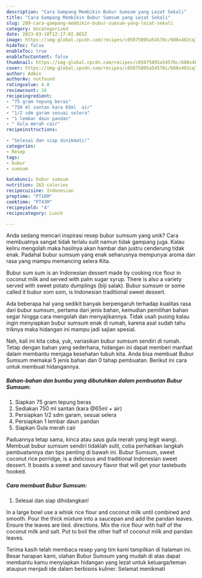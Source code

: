 ```yaml
---
description: "Cara Gampang Membikin Bubur Sumsum yang Lezat Sekali"
title: "Cara Gampang Membikin Bubur Sumsum yang Lezat Sekali"
slug: 289-cara-gampang-membikin-bubur-sumsum-yang-lezat-sekali
category: Uncategorized
date: 2023-03-18T12:17:02.865Z
image: https://img-global.cpcdn.com/recipes/c05075895a54576c/680x482cq70/bubur-sumsum-foto-resep-utama.jpg
hideToc: false
enableToc: true
enableTocContent: false
thumbnail: https://img-global.cpcdn.com/recipes/c05075895a54576c/680x482cq70/bubur-sumsum-foto-resep-utama.jpg
cover: https://img-global.cpcdn.com/recipes/c05075895a54576c/680x482cq70/bubur-sumsum-foto-resep-utama.jpg
author: Admin
authorAv: notfound
ratingvalue: 4.8
reviewcount: 16
recipeingredient:
- "75 gram tepung beras"
- "750 ml santan kara 65ml  air"
- "1/2 sdm garam sesuai selera"
- "1 lembar daun pandan"
- " Gula merah cair"
recipeinstructions:

- "Selesai dan siap dinikmati!"
categories:
- Resep
tags:
- bubur
- sumsum

katakunci: bubur sumsum 
nutrition: 263 calories
recipecuisine: Indonesian
preptime: "PT16M"
cooktime: "PT43M"
recipeyield: "4"
recipecategory: Lunch

---
```





Anda sedang mencari inspirasi resep bubur sumsum yang unik? Cara membuatnya sangat tidak terlalu sulit namun tidak gampang juga. Kalau keliru mengolah maka hasilnya akan hambar dan justru cenderung tidak enak. Padahal bubur sumsum yang enak seharusnya mempunyai aroma dan rasa yang mampu memancing selera Kita.





Bubur sum sum is an Indonesian dessert made by cooking rice flour in coconut milk and served with palm sugar syrup. There is also a variety served with sweet potato dumplings (biji salak). Bubur sumsum or some called it bubur som som, is Indonesian traditional sweet dessert.

Ada beberapa hal yang sedikit banyak berpengaruh terhadap kualitas rasa dari bubur sumsum, pertama dari jenis bahan, kemudian pemilihan bahan segar hingga cara mengolah dan menyajikannya. Tidak usah pusing kalau ingin menyiapkan bubur sumsum enak di rumah, karena asal sudah tahu triknya maka hidangan ini mampu jadi sajian spesial.






Nah, kali ini kita coba, yuk, variasikan bubur sumsum sendiri di rumah. Tetap dengan bahan yang sederhana, hidangan ini dapat memberi manfaat dalam membantu menjaga kesehatan tubuh kita. Anda bisa membuat Bubur Sumsum memakai 5 jenis bahan dan 0 tahap pembuatan. Berikut ini cara untuk membuat hidangannya.

<!--inarticleads1-->

##### Bahan-bahan dan bumbu yang dibutuhkan dalam pembuatan Bubur Sumsum:

1. Siapkan 75 gram tepung beras
1. Sediakan 750 ml santan (kara @65ml + air)
1. Persiapkan 1/2 sdm garam, sesuai selera
1. Persiapkan 1 lembar daun pandan
1. Siapkan  Gula merah cair


Paduannya tetap sama, kinca atau saus gula merah yang legit wangi. Membuat bubur sumsum sendiri tidaklah sulit, coba perhatikan langkah pembuatannya dan tips penting di bawah ini. Bubur Sumsum, sweet coconut rice porridge, is a delicious and traditional Indonesian sweet dessert. It boasts a sweet and savoury flavor that will get your tastebuds hooked. 

<!--inarticleads2-->

##### Cara membuat Bubur Sumsum:


1. Selesai dan siap dihidangkan!

In a large bowl use a whisk rice flour and coconut milk until combined and smooth. Pour the thick mixture into a saucepan and add the pandan leaves. Ensure the leaves are tied. directions. Mix the rice flour with half of the coconut milk and salt. Put to boil the other half of coconut milk and pandan leaves. 

Terima kasih telah membaca resep yang tim kami tampilkan di halaman ini. Besar harapan kami, olahan Bubur Sumsum yang mudah di atas dapat membantu kamu menyiapkan hidangan yang lezat untuk keluarga/teman ataupun menjadi ide dalam berbisnis kuliner. Selamat menikmati
